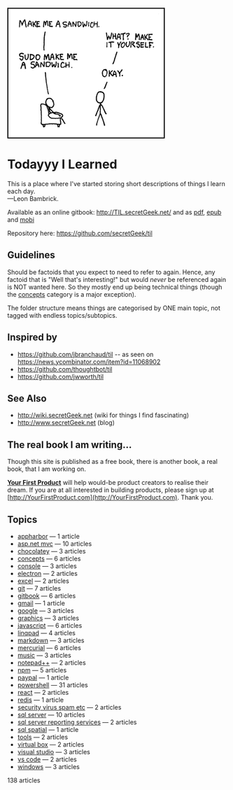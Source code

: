 ![Today I Learned](https://github.com/marioflopes-altran/teste2/blob/master/imagens/SudoNaPasta.png)


# Todayyy I Learned

This is a place where I've started storing short descriptions of things I learn each day.
<br />&mdash;Leon Bambrick.

Available as an online gitbook: http://TIL.secretGeek.net/ and as [pdf](https://www.gitbook.com/download/pdf/book/secretgeek/til), [epub](https://www.gitbook.com/download/epub/book/secretgeek/til) and [mobi](https://www.gitbook.com/download/mobi/book/secretgeek/til)

Repository here: https://github.com/secretGeek/til

## Guidelines

Should be factoids that you expect to need to refer to again. Hence, any factoid that is "Well that's interesting!" but would *never* be referenced again is NOT wanted here. So they mostly end up being technical things (though the [concepts](concepts/01_summary.md) category is a major exception).

The folder structure means things are categorised by ONE main topic, not tagged with endless topics/subtopics.

## Inspired by

 * https://github.com/jbranchaud/til -- as seen on https://news.ycombinator.com/item?id=11068902
 * https://github.com/thoughtbot/til
 * https://github.com/jwworth/til

## See Also

 * http://wiki.secretGeek.net (wiki for things I find fascinating)
 * http://www.secretGeek.net (blog)
 
## The real book I am writing...

Though this site is published as a free book, there is another book, a real book, that I am working on.
 
**[Your First Product](http://YourFirstProduct.com)** will help would-be product creators to realise their dream. If you are at all interested in building products, please sign up at [http://YourFirstProduct.com](http://YourFirstProduct.com). Thank you.







## Topics

 * [appharbor](appharbor/01_summary.md) &mdash; 1 article
 * [asp.net mvc](asp.net_mvc/01_summary.md) &mdash; 10 articles
 * [chocolatey](chocolatey/01_summary.md) &mdash; 3 articles
 * [concepts](concepts/01_summary.md) &mdash; 6 articles
 * [console](console/01_summary.md) &mdash; 3 articles
 * [electron](electron/01_summary.md) &mdash; 2 articles
 * [excel](excel/01_summary.md) &mdash; 2 articles
 * [git](git/01_summary.md) &mdash; 7 articles
 * [gitbook](gitbook/01_summary.md) &mdash; 6 articles
 * [gmail](gmail/01_summary.md) &mdash; 1 article
 * [google](google/01_summary.md) &mdash; 3 articles
 * [graphics](graphics/01_summary.md) &mdash; 3 articles
 * [javascript](javascript/01_summary.md) &mdash; 6 articles
 * [linqpad](linqpad/01_summary.md) &mdash; 4 articles
 * [markdown](markdown/01_summary.md) &mdash; 3 articles
 * [mercurial](mercurial/01_summary.md) &mdash; 6 articles
 * [music](music/01_summary.md) &mdash; 3 articles
 * [notepad++](notepad++/01_summary.md) &mdash; 2 articles
 * [npm](npm/01_summary.md) &mdash; 5 articles
 * [paypal](paypal/01_summary.md) &mdash; 1 article
 * [powershell](powershell/01_summary.md) &mdash; 31 articles
 * [react](react/01_summary.md) &mdash; 2 articles
 * [redis](redis/01_summary.md) &mdash; 1 article
 * [security virus spam etc](security_virus_spam_etc/01_summary.md) &mdash; 2 articles
 * [sql server](sql_server/01_summary.md) &mdash; 10 articles
 * [sql server reporting services](sql_server_reporting_services/01_summary.md) &mdash; 2 articles
 * [sql spatial](sql_spatial/01_summary.md) &mdash; 1 article
 * [tools](tools/01_summary.md) &mdash; 2 articles
 * [virtual box](virtual_box/01_summary.md) &mdash; 2 articles
 * [visual studio](visual_studio/01_summary.md) &mdash; 3 articles
 * [vs code](vs_code/01_summary.md) &mdash; 2 articles
 * [windows](windows/01_summary.md) &mdash; 3 articles

138 articles
